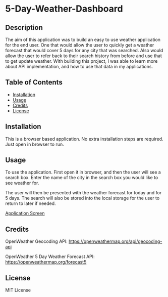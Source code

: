 # 5-Day-Weather-Dashboard

## Description

The aim of this application was to build an easy to use weather application for the end user.  One that would allow the user to quickly get a weather forecast that would cover 5 days for any city that was searched.  Also would allow the user to refer back to their search history from before and use that to get update weather.  With building this project,  I was able to learn more about API implementation, and how to use that data in my applications.

## Table of Contents

- [Installation](#installation)
- [Usage](#usage)
- [Credits](#credits)
- [License](#license)

## Installation

This is a browser based application.  No extra installation steps are required.  Just open in browser to run.

## Usage

To use the application.  First open it in browser, and then the user will see a search box.  Enter the name of the city in the search box you would like to see weather for.

The user will then be presented with the weather forecast for today and for 5 days.  The search will also be stored into the local storage for the user to return to later if needed.

[Application Screen](assets/images/screenshot.png)

## Credits

OpenWeather Geocoding API:
https://openweathermap.org/api/geocoding-api

OpenWeather 5 Day Weather Forecast API:
https://openweathermap.org/forecast5

## License

MIT License